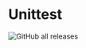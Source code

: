 # Unittest
![GitHub all releases](https://img.shields.io/github/downloads/Arisheila/Unittest/total?color=%2300100&logo=github&style=plastic)
